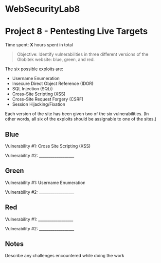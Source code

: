 # WebSecurityLab8
# Project 8 - Pentesting Live Targets

Time spent: **X** hours spent in total

> Objective: Identify vulnerabilities in three different versions of the Globitek website: blue, green, and red.

The six possible exploits are:
* Username Enumeration
* Insecure Direct Object Reference (IDOR)
* SQL Injection (SQLi)
* Cross-Site Scripting (XSS)
* Cross-Site Request Forgery (CSRF)
* Session Hijacking/Fixation

Each version of the site has been given two of the six vulnerabilities. (In other words, all six of the exploits should be assignable to one of the sites.)

## Blue

Vulnerability #1: Cross Site Scripting (XSS)

Vulnerability #2: __________________


## Green

Vulnerability #1: Username Enumeration

Vulnerability #2: __________________


## Red

Vulnerability #1: __________________

Vulnerability #2: __________________


## Notes

Describe any challenges encountered while doing the work
